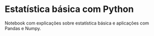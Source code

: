 # Estatística básica com Python

Notebook com explicações sobre estatística básica e aplicações com Pandas e Numpy.
